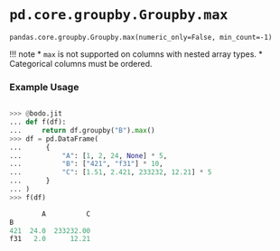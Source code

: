 # `pd.core.groupby.Groupby.max`

`pandas.core.groupby.Groupby.max(numeric_only=False, min_count=-1)`


!!! note
    * `max` is not supported on columns with nested array types.
    * Categorical columns must be ordered.


### Example Usage

```py

>>> @bodo.jit
... def f(df):
...     return df.groupby("B").max()
>>> df = pd.DataFrame(
...      {
...          "A": [1, 2, 24, None] * 5,
...          "B": ["421", "f31"] * 10,
...          "C": [1.51, 2.421, 233232, 12.21] * 5
...      }
... )
>>> f(df)

        A          C
B
421  24.0  233232.00
f31   2.0      12.21
```
  
